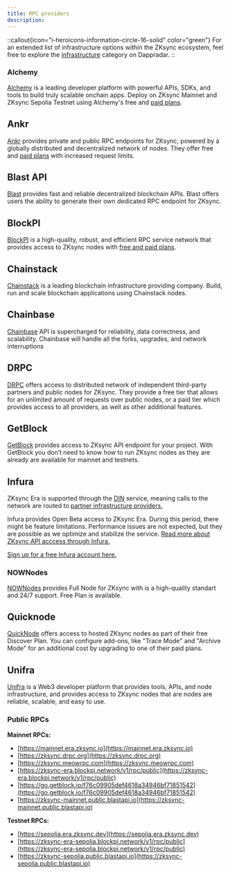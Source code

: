 ```yaml
---
title: RPC providers
description:
---
```


::callout{icon="i-heroicons-information-circle-16-solid" color="green"}
For an extended list of infrastructure options within the ZKsync ecosystem, feel free to explore the
[infrastructure](https://zksync.dappradar.com/ecosystem?page=1&category=non_dapps_infrastructure)
category on Dappradar.
::

### Alchemy

[Alchemy](https://www.alchemy.com/zksync) is a leading developer platform with powerful APIs, SDKs, and tools to build
truly scalable onchain apps. Deploy on ZKsync Mainnet and ZKsync Sepolia Testnet using Alchemy's free and [paid plans](https://www.alchemy.com/pricing).

## Ankr

[Ankr](https://www.ankr.com/rpc/zksync_era/) provides private and public RPC endpoints for
ZKsync, powered by a globally distributed and decentralized network of nodes. They offer free
and [paid plans](https://www.ankr.com/rpc/pricing/) with increased request limits.

## Blast API

[Blast](https://blastapi.io/chains/zksync) provides fast and reliable decentralized blockchain APIs.
Blast offers users the ability to generate their own dedicated RPC endpoint for ZKsync.

## BlockPI

[BlockPI](https://blockpi.io/zksync) is a high-quality, robust, and efficient RPC service
network that provides access to ZKsync nodes with [free and paid plans](https://docs.blockpi.io/documentations/pricing).

## Chainstack

[Chainstack](https://chainstack.com/) is a leading blockchain infrastructure providing company.
Build, run and scale blockchain applications using Chainstack nodes.

## Chainbase

[Chainbase](https://chainbase.com/chainNetwork/zksync) API is supercharged for reliability,
data correctness, and scalability. Chainbase will handle all the forks, upgrades, and network interruptions

## DRPC

[DRPC](https://drpc.org/public-endpoints/zksync) offers access to distributed network of
independent third-party partners and public nodes for ZKsync. They provide a free tier that
allows for an unlimited amount of requests over public nodes, or a paid tier which provides
access to all providers, as well as other additional features.

## GetBlock

[GetBlock](https://getblock.io/nodes/zksync/) provides access to ZKsync API endpoint for your
project. With GetBlock you don’t need to know how to run ZKsync nodes as they are already are
available for mainnet and testnets.

## Infura

ZKsync Era is supported through the
[DIN](https://www.infura.io/solutions/decentralized-infrastructure-service)
service, meaning calls to the network are routed to
[partner infrastructure providers.](https://docs.infura.io/api/networks/zksync#partners-and-privacy-policies)

Infura provides Open Beta access to ZKsync Era. During this period, there might be feature
limitations. Performance issues are not expected, but they are possible as we optimize
and stabilize the service.
[Read more about ZKsync API acccess through Infura.](https://docs.infura.io/api/networks/zksync)

[Sign up for a free Infura account here.](https://docs.infura.io/dashboard)

### NOWNodes

[NOWNodes](https://nownodes.io/nodes) provides Full Node for ZKsync with is a high-quality standart and 24/7 support. Free Plan is available.

## Quicknode

[QuickNode](https://www.quicknode.com/chains/zksync) offers access to hosted ZKsync nodes as
part of their free Discover Plan. You can configure add-ons, like "Trace Mode" and "Archive
Mode" for an additional cost by upgrading to one of their paid plans.

## Unifra

[Unifra](https://unifra.io/) is a Web3 developer platform that provides tools, APIs, and node
infrastructure, and provides access to ZKsync nodes that are nodes are reliable, scalable, and
easy to use.

### Public RPCs

**Mainnet RPCs:**

- [https://mainnet.era.zksync.io](https://mainnet.era.zksync.io)
- [https://zksync.drpc.org](https://zksync.drpc.org)
- [https://zksync.meowrpc.com](https://zksync.meowrpc.com)
- [https://zksync-era.blockpi.network/v1/rpc/public](https://zksync-era.blockpi.network/v1/rpc/public)
- [https://go.getblock.io/f76c09905def4618a34946bf71851542](https://go.getblock.io/f76c09905def4618a34946bf71851542)
- [https://zksync-mainnet.public.blastapi.io](https://zksync-mainnet.public.blastapi.io)

**Testnet RPCs:**

- [https://sepolia.era.zksync.dev](https://sepolia.era.zksync.dev)
- [https://zksync-era-sepolia.blockpi.network/v1/rpc/public](https://zksync-era-sepolia.blockpi.network/v1/rpc/public)
- [https://zksync-sepolia.public.blastapi.io](https://zksync-sepolia.public.blastapi.io)
